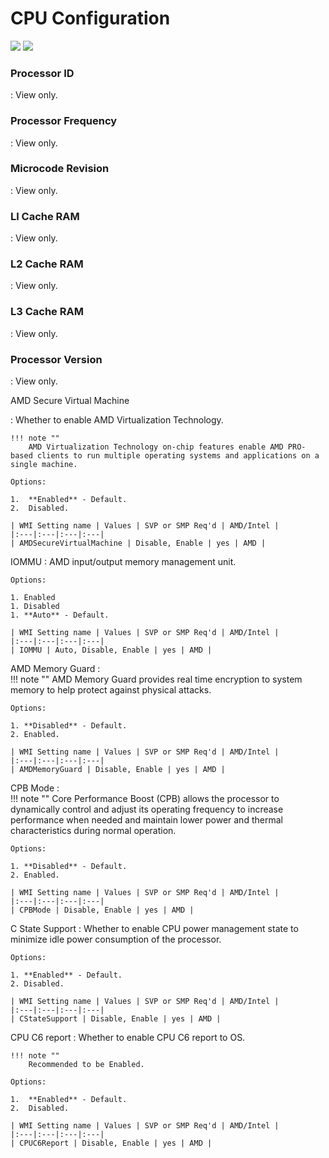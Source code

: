 # CPU Configuration #

![](https://cdrt.github.io/mk_docs/ref/bios/settings/thinkstation/img/ts_amd_cpuconfiguration.PNG)
![](https://cdrt.github.io/mk_docs/ref/bios/settings/thinkstation/img/ts_amd_cpuconfiguration2.PNG)

### Processor ID ###

:	View only.

### Processor Frequency ###

:	View only.

### Microcode Revision ###

:	View only.

### Ll Cache RAM ###

:	View only.

### L2 Cache RAM ###

:	View only.

### L3 Cache RAM ###

:	View only.

### Processor Version ###

:	View only.

AMD Secure Virtual Machine

:	Whether to enable AMD Virtualization Technology.

	!!! note ""
		AMD Virtualization Technology on-chip features enable AMD PRO-based clients to run multiple operating systems and applications on a single machine.

	Options:

	1.  **Enabled** - Default.
	2.  Disabled.

	| WMI Setting name | Values | SVP or SMP Req'd | AMD/Intel |
	|:---|:---|:---|:---|
	| AMDSecureVirtualMachine | Disable, Enable | yes | AMD |



IOMMU
:	AMD input/output memory management unit.

	Options:

	1. Enabled
	1. Disabled
	1. **Auto** - Default.

	| WMI Setting name | Values | SVP or SMP Req'd | AMD/Intel |
	|:---|:---|:---|:---|
	| IOMMU | Auto, Disable, Enable | yes | AMD |



AMD Memory Guard
:	
	!!! note ""
		AMD Memory Guard provides real time encryption to system memory to help protect against physical attacks.

	Options:

	1. **Disabled** - Default.
	2. Enabled.

	| WMI Setting name | Values | SVP or SMP Req'd | AMD/Intel |
	|:---|:---|:---|:---|
	| AMDMemoryGuard | Disable, Enable | yes | AMD |



CPB Mode
:	
	!!! note ""
		Core Performance Boost (CPB) allows the processor to dynamically control and adjust its operating frequency to increase performance when needed and maintain lower power and thermal characteristics during normal operation.

	Options:

	1. **Disabled** - Default.
	2. Enabled.

	| WMI Setting name | Values | SVP or SMP Req'd | AMD/Intel |
	|:---|:---|:---|:---|
	| CPBMode | Disable, Enable | yes | AMD |



C State Support
:	Whether to enable CPU power management state to minimize idle power consumption of the processor.

	Options:

	1. **Enabled** - Default.
	2. Disabled.

	| WMI Setting name | Values | SVP or SMP Req'd | AMD/Intel |
	|:---|:---|:---|:---|
	| CStateSupport | Disable, Enable | yes | AMD |



CPU C6 report
:	Whether to enable CPU C6 report to OS.

	!!! note ""
		Recommended to be Enabled.

	Options:

	1.  **Enabled** - Default.
	2.  Disabled.

	| WMI Setting name | Values | SVP or SMP Req'd | AMD/Intel |
	|:---|:---|:---|:---|
	| CPUC6Report | Disable, Enable | yes | AMD |




